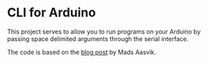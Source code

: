 # CLI for Arduino
This project serves to allow you to run programs on your Arduino by passing space delimited arguments through the serial interface.

The code is based on the [blog post](https://www.norwegiancreations.com/2018/02/creating-a-command-line-interface-in-arduinos-serial-monitor/) by Mads Aasvik.

